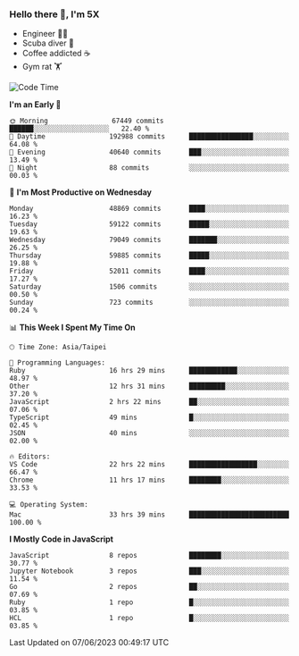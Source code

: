 ### Hello there 👋, I'm 5X

* Engineer 👨‍💻
* Scuba diver 🤿
* Coffee addicted ☕️
* Gym rat 🏋️

<!--START_SECTION:waka-->
![Code Time](http://img.shields.io/badge/Code%20Time-242%20hrs%2023%20mins-blue)

**I'm an Early 🐤** 

```text
🌞 Morning                67449 commits       ██████░░░░░░░░░░░░░░░░░░░   22.40 % 
🌆 Daytime                192988 commits      ████████████████░░░░░░░░░   64.08 % 
🌃 Evening                40640 commits       ███░░░░░░░░░░░░░░░░░░░░░░   13.49 % 
🌙 Night                  88 commits          ░░░░░░░░░░░░░░░░░░░░░░░░░   00.03 % 
```
📅 **I'm Most Productive on Wednesday** 

```text
Monday                   48869 commits       ████░░░░░░░░░░░░░░░░░░░░░   16.23 % 
Tuesday                  59122 commits       █████░░░░░░░░░░░░░░░░░░░░   19.63 % 
Wednesday                79049 commits       ███████░░░░░░░░░░░░░░░░░░   26.25 % 
Thursday                 59885 commits       █████░░░░░░░░░░░░░░░░░░░░   19.88 % 
Friday                   52011 commits       ████░░░░░░░░░░░░░░░░░░░░░   17.27 % 
Saturday                 1506 commits        ░░░░░░░░░░░░░░░░░░░░░░░░░   00.50 % 
Sunday                   723 commits         ░░░░░░░░░░░░░░░░░░░░░░░░░   00.24 % 
```


📊 **This Week I Spent My Time On** 

```text
🕑︎ Time Zone: Asia/Taipei

💬 Programming Languages: 
Ruby                     16 hrs 29 mins      ████████████░░░░░░░░░░░░░   48.97 % 
Other                    12 hrs 31 mins      █████████░░░░░░░░░░░░░░░░   37.20 % 
JavaScript               2 hrs 22 mins       ██░░░░░░░░░░░░░░░░░░░░░░░   07.06 % 
TypeScript               49 mins             █░░░░░░░░░░░░░░░░░░░░░░░░   02.45 % 
JSON                     40 mins             ░░░░░░░░░░░░░░░░░░░░░░░░░   02.00 % 

🔥 Editors: 
VS Code                  22 hrs 22 mins      █████████████████░░░░░░░░   66.47 % 
Chrome                   11 hrs 17 mins      ████████░░░░░░░░░░░░░░░░░   33.53 % 

💻 Operating System: 
Mac                      33 hrs 39 mins      █████████████████████████   100.00 % 
```

**I Mostly Code in JavaScript** 

```text
JavaScript               8 repos             ████████░░░░░░░░░░░░░░░░░   30.77 % 
Jupyter Notebook         3 repos             ███░░░░░░░░░░░░░░░░░░░░░░   11.54 % 
Go                       2 repos             ██░░░░░░░░░░░░░░░░░░░░░░░   07.69 % 
Ruby                     1 repo              █░░░░░░░░░░░░░░░░░░░░░░░░   03.85 % 
HCL                      1 repo              █░░░░░░░░░░░░░░░░░░░░░░░░   03.85 % 
```




 Last Updated on 07/06/2023 00:49:17 UTC
<!--END_SECTION:waka-->
